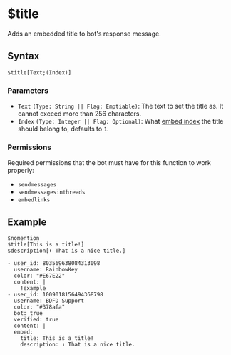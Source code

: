 # $title
Adds an embedded title to bot's response message.

## Syntax
```
$title[Text;(Index)]
```

### Parameters
- `Text` `(Type: String || Flag: Emptiable)`: The text to set the title as. It cannot exceed more than 256 characters.
- `Index` `(Type: Integer || Flag: Optional)`: What [embed index](../resources/embedIndexes.md) the title should belong to, defaults to `1`.

### Permissions
Required permissions that the bot must have for this function to work properly:
- `sendmessages`
- `sendmessagesinthreads`
- `embedlinks`

## Example
```
$nomention
$title[This is a title!]
$description[⬆️ That is a nice title.]
```

``` discord yaml
- user_id: 803569638084313098
  username: RainbowKey
  color: "#E67E22"
  content: |
    !example
- user_id: 1009018156494368798
  username: BDFD Support
  color: "#378afa"
  bot: true
  verified: true
  content: |
  embed:
    title: This is a title!
    description: ⬆️ That is a nice title.
```
